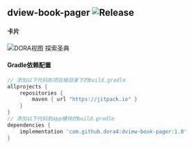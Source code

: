 dview-book-pager
![Release](https://jitpack.io/v/dora4/dview-book-pager.svg)
--------------------------------

#### 卡片
![DORA视图 探索圣典](https://github.com/user-attachments/assets/f7783f97-7e6c-4307-b342-d4984392cdba)

#### Gradle依赖配置

```groovy
// 添加以下代码到项目根目录下的build.gradle
allprojects {
    repositories {
        maven { url "https://jitpack.io" }
    }
}
// 添加以下代码到app模块的build.gradle
dependencies {
    implementation 'com.github.dora4:dview-book-pager:1.0'
}
```
